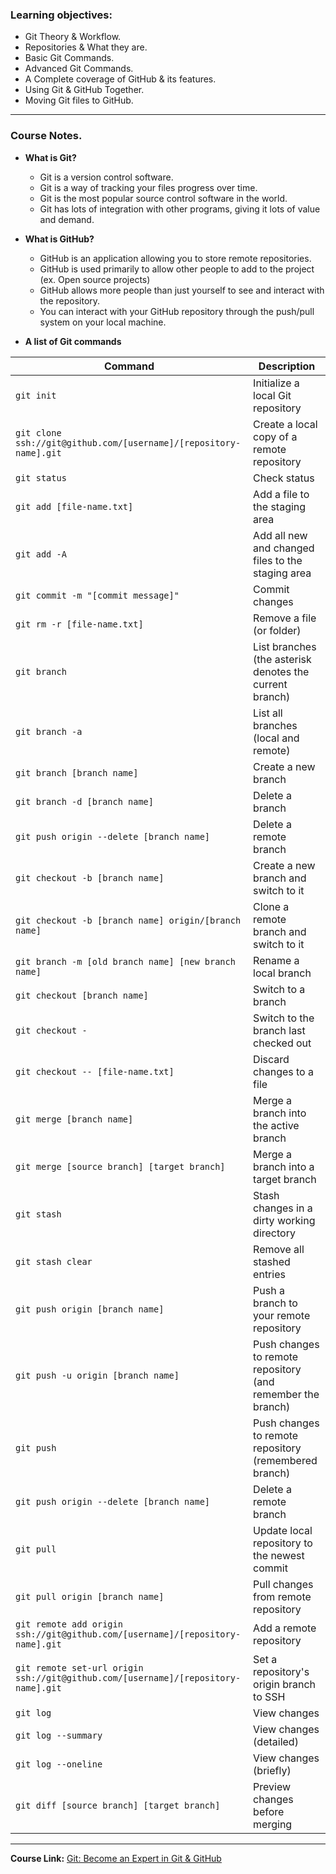 ### Learning objectives:

- Git Theory & Workflow.
- Repositories & What they are.
- Basic Git Commands.
- Advanced Git Commands.
- A Complete coverage of GitHub & its features.
- Using Git & GitHub Together.
- Moving Git files to GitHub.

---

### Course Notes.

- **What is Git?**

  - Git is a version control software.
  - Git is a way of tracking your files progress over time.
  - Git is the most popular source control software in the world.
  - Git has lots of integration with other programs, giving it lots of value and demand.

- **What is GitHub?**

  - GitHub is an application allowing you to store remote repositories.
  - GitHub is used primarily to allow other people to add to the project (ex. Open source projects)
  - GitHub allows more people than just yourself to see and interact with the repository.
  - You can interact with your GitHub repository through the push/pull system on your local machine.

- **A list of Git commands**

| Command                                                                           | Description                                                 |
| --------------------------------------------------------------------------------- | ----------------------------------------------------------- |
| `git init`                                                                        | Initialize a local Git repository                           |
| `git clone ssh://git@github.com/[username]/[repository-name].git`                 | Create a local copy of a remote repository                  |
| `git status`                                                                      | Check status                                                |
| `git add [file-name.txt]`                                                         | Add a file to the staging area                              |
| `git add -A`                                                                      | Add all new and changed files to the staging area           |
| `git commit -m "[commit message]"`                                                | Commit changes                                              |
| `git rm -r [file-name.txt]`                                                       | Remove a file (or folder)                                   |
| `git branch`                                                                      | List branches (the asterisk denotes the current branch)     |
| `git branch -a`                                                                   | List all branches (local and remote)                        |
| `git branch [branch name]`                                                        | Create a new branch                                         |
| `git branch -d [branch name]`                                                     | Delete a branch                                             |
| `git push origin --delete [branch name]`                                          | Delete a remote branch                                      |
| `git checkout -b [branch name]`                                                   | Create a new branch and switch to it                        |
| `git checkout -b [branch name] origin/[branch name]`                              | Clone a remote branch and switch to it                      |
| `git branch -m [old branch name] [new branch name]`                               | Rename a local branch                                       |
| `git checkout [branch name]`                                                      | Switch to a branch                                          |
| `git checkout -`                                                                  | Switch to the branch last checked out                       |
| `git checkout -- [file-name.txt]`                                                 | Discard changes to a file                                   |
| `git merge [branch name]`                                                         | Merge a branch into the active branch                       |
| `git merge [source branch] [target branch]`                                       | Merge a branch into a target branch                         |
| `git stash`                                                                       | Stash changes in a dirty working directory                  |
| `git stash clear`                                                                 | Remove all stashed entries                                  |
| `git push origin [branch name]`                                                   | Push a branch to your remote repository                     |
| `git push -u origin [branch name]`                                                | Push changes to remote repository (and remember the branch) |
| `git push`                                                                        | Push changes to remote repository (remembered branch)       |
| `git push origin --delete [branch name]`                                          | Delete a remote branch                                      |
| `git pull`                                                                        | Update local repository to the newest commit                |
| `git pull origin [branch name]`                                                   | Pull changes from remote repository                         |
| `git remote add origin ssh://git@github.com/[username]/[repository-name].git`     | Add a remote repository                                     |
| `git remote set-url origin ssh://git@github.com/[username]/[repository-name].git` | Set a repository's origin branch to SSH                     |
| `git log`                                                                         | View changes                                                |
| `git log --summary`                                                               | View changes (detailed)                                     |
| `git log --oneline`                                                               | View changes (briefly)                                      |
| `git diff [source branch] [target branch]`                                        | Preview changes before merging                              |

---

**Course Link:** [Git: Become an Expert in Git & GitHub](https://www.udemy.com/course/git-expert-4-hours/)
